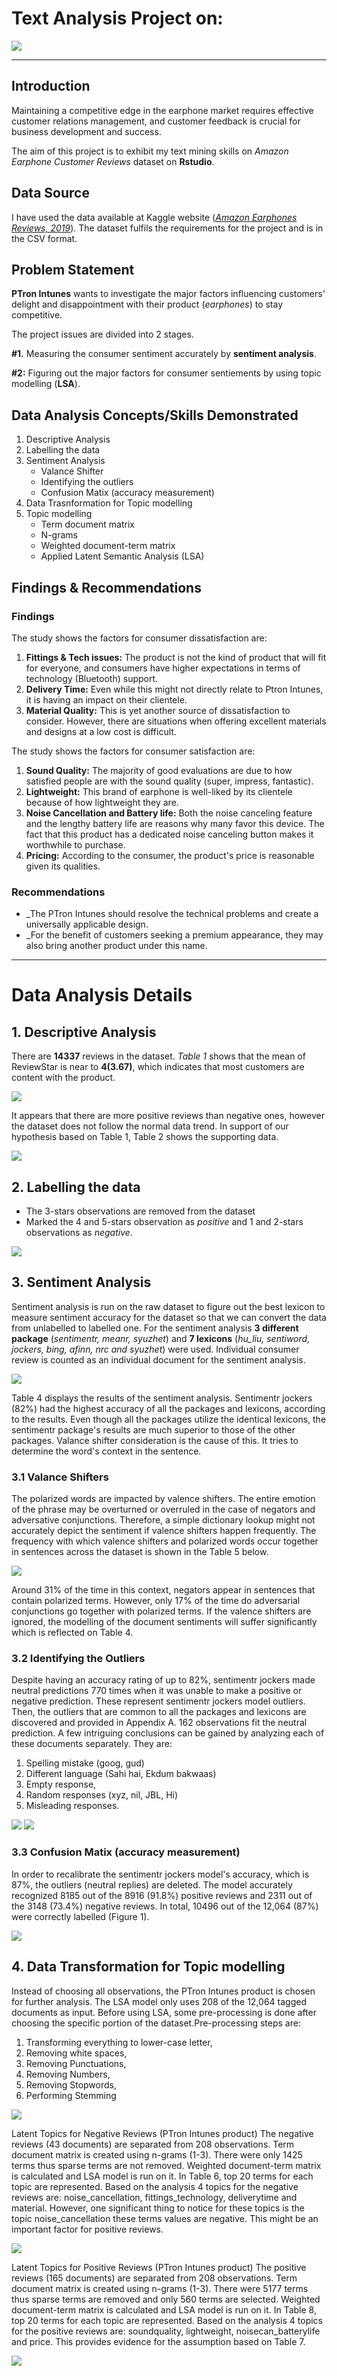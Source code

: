 # Text Analysis Project on: 
![](Intro_Image.png)
***

## Introduction

Maintaining a competitive edge in the earphone market requires effective customer relations management, and customer feedback is crucial for business development and success.

The aim of this project is to exhibit my text mining skills on _Amazon Earphone Customer Reviews_ dataset on **Rstudio**. 


## Data Source 
I have used the data available at Kaggle website (_[Amazon Earphones Reviews, 2019](https://www.kaggle.com/datasets/shitalkat/amazonearphonesreviews)_). The dataset fulfils the requirements for the project and is in the CSV format.


## Problem Statement
**PTron Intunes** wants to investigate the major factors influencing customers' delight and disappointment with their product (_earphones_) to stay competitive. 

The project issues are divided into 2 stages. 

**#1.** Measuring the consumer sentiment accurately by **sentiment analysis**.

**#2:** Figuring out the major factors for consumer sentiements by using topic modelling (**LSA**).

## Data Analysis Concepts/Skills Demonstrated 

1.  Descriptive Analysis
2.  Labelling the data
3.  Sentiment Analysis
    - Valance Shifter
    - Identifying the outliers
    - Confusion Matix (accuracy measurement)
4.  Data Trasnformation for Topic modelling
5.  Topic modelling 
    - Term document matrix
    - N-grams
    - Weighted document-term matrix
    - Applied Latent Semantic Analysis (LSA)

## Findings & Recommendations 
### Findings
The study shows the factors for consumer dissatisfaction are:
1.  **Fittings & Tech issues:** The product is not the kind of product that will fit for everyone, and consumers have higher expectations in terms of technology (Bluetooth) support.
2.  **Delivery Time:** Even while this might not directly relate to Ptron Intunes, it is having an impact on their clientele.
3.  **Material Quality:** This is yet another source of dissatisfaction to consider. However, there are situations when offering excellent materials and designs at a low cost is difficult.


The study shows the factors for consumer satisfaction are:
1.  **Sound Quality:** The majority of good evaluations are due to how satisfied people are with the sound quality (super, impress, fantastic).
2.  **Lightweight:** This brand of earphone is well-liked by its clientele because of how lightweight they are.
3.  **Noise Cancellation and Battery life:** Both the noise canceling feature and the lengthy battery life are reasons why many favor this device. The fact that this product has a dedicated noise canceling button makes it worthwhile to purchase.
4.  **Pricing:** According to the consumer, the product's price is reasonable given its qualities.

### Recommendations
-   _The PTron Intunes should resolve the technical problems and create a universally applicable design. 
-   _For the benefit of customers seeking a premium appearance, they may also bring another product under this name.

***

# Data Analysis Details

## 1. Descriptive Analysis
There are **14337** reviews in the dataset. _Table 1_ shows that the mean of ReviewStar is near to
**4(3.67)**, which indicates that most customers are content with the product.

![](Table1_InitialSummary.png)

It appears that there are more positive reviews than negative ones, however the dataset does not follow the normal data trend. 
In support of our hypothesis based on Table 1, Table 2 shows the supporting data.

![](Table2_ReviewStarCount.png)

## 2. Labelling the data
-   The 3-stars observations are removed from the dataset
-   Marked the 4 and 5-stars observation as _positive_ and 1 and 2-stars observations as _negative_.

![](Table3_Countofreviews.png)

## 3. Sentiment Analysis
Sentiment analysis is run on the raw dataset to figure out the best lexicon to measure sentiment accuracy for the dataset so that we can convert the data from unlabelled to labelled one. For the sentiment analysis __3 different package__ (_sentimentr, meanr, syuzhet_) and __7 lexicons__ (_hu_liu, sentiword, jockers, bing, afinn, nrc and syuzhet_) were used. Individual consumer review is counted as an individual document for the sentiment analysis. 

![](Table4_SentimentAccuracy.png)

Table 4 displays the results of the sentiment analysis. Sentimentr jockers (82%) had the highest accuracy of all the packages and lexicons, according to the results. Even though all the packages utilize the identical lexicons, the sentimentr package's results are much superior to those of the other packages. Valance shifter consideration is the cause of this. It tries to determine the word's context in the sentence. 

### 3.1 Valance Shifters
The polarized words are impacted by valence shifters. The entire emotion of the phrase may be overturned or overruled in the case of negators and adversative conjunctions. Therefore, a simple dictionary lookup might not accurately depict the sentiment if valence shifters happen frequently. The frequency with which valence shifters and polarized words occur together in sentences across the dataset is shown in the Table 5 below.

![](Table5_ValanceShifters.png)

Around 31% of the time in this context, negators appear in sentences that contain polarized terms. However, only 17% of the time do adversarial conjunctions go together with polarized terms. If the valence shifters are ignored, the modelling of the document sentiments will suffer significantly which is reflected on Table 4.

### 3.2 Identifying the Outliers

Despite having an accuracy rating of up to 82%, sentimentr jockers made neutral predictions 770 times when it was unable to make a positive or negative prediction. These represent sentimentr jockers model outliers. Then, the outliers that are common to all the packages and lexicons are discovered and provided in Appendix A. 162 observations fit the neutral prediction. A few intriguing conclusions can be gained by analyzing each of these documents separately. They are: 
1.	Spelling mistake (goog, gud) 
2.	Different language (Sahi hai, Ekdum bakwaas)
3.	Empty response,
4.	Random responses (xyz, nil, JBL, Hi)
5.	Misleading responses. 

![](Table6.1_outliers.png)
![](Table6.2_outliers.png)

### 3.3 Confusion Matix (accuracy measurement)

In order to recalibrate the sentimentr jockers model's accuracy, which is 87%, the outliers (neutral replies) are deleted. The model accurately recognized 8185 out of the 8916 (91.8%) positive reviews and 2311 out of the 3148 (73.4%) negative reviews. In total, 10496 out of the 12,064 (87%) were correctly labelled (Figure 1).

![](Figure1_FinalConfusionmatrix.png)



## 4. Data Transformation for Topic modelling

Instead of choosing all observations, the PTron Intunes product is chosen for further analysis. The LSA model only uses 208 of the 12,064 tagged documents as input. Before using LSA, some pre-processing is done after choosing the specific portion of the dataset.Pre-processing steps are: 
1.	Transforming everything to lower-case letter,
2.	Removing white spaces,
3.	Removing Punctuations,
4.	Removing Numbers,
5.	Removing Stopwords,
6.	Performing Stemming

![](Figure2_datatransformation.png)


Latent Topics for Negative Reviews (PTron Intunes product)
The negative reviews (43 documents) are separated from 208 observations. Term document matrix is created using n-grams (1-3). There were only 1425 terms thus sparse terms are not removed. Weighted document-term matrix is calculated and LSA model is run on it. In Table 6, top 20 terms for each topic are represented. Based on the analysis 4 topics for the negative reviews are: noise_cancellation, fittings_technology, deliverytime and material. However, one significant thing to notice for these topics is the topic noise_cancellation these terms values are negative. This might be an important factor for positive reviews.

![](Table7_Negativefactors.png)

Latent Topics for Positive Reviews (PTron Intunes product)
The positive reviews (165 documents) are separated from 208 observations. Term document matrix is created using n-grams (1-3). There were 5177 terms thus sparse terms are removed and only 560 terms are selected. Weighted document-term matrix is calculated and LSA model is run on it. In Table 8, top 20 terms for each topic are represented. Based on the analysis 4 topics for the positive reviews are: soundquality, lightweight, noisecan_batterylife and price. This provides evidence for the assumption based on Table 7.

![](Table8_Positivefactors.png)



